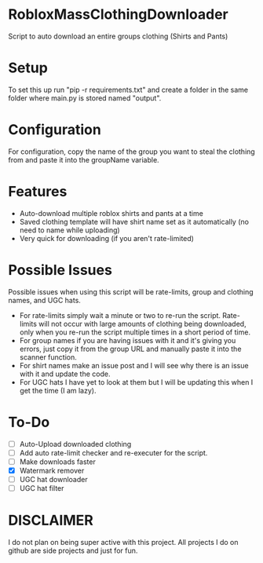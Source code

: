 # RobloxMassClothingDownloader
Script to auto download an entire groups clothing (Shirts and Pants)

# Setup
To set this up run "pip -r requirements.txt" and create a folder in the same folder where main.py is stored named "output".

# Configuration
For configuration, copy the name of the group you want to steal the clothing from and paste it into the groupName variable.
# Features
- Auto-download multiple roblox shirts and pants at a time
- Saved clothing template will have shirt name set as it automatically (no need to name while uploading)
- Very quick for downloading (if you aren't rate-limited)

# Possible Issues
Possible issues when using this script will be rate-limits, group and clothing names, and UGC hats.
- For rate-limits simply wait a minute or two to re-run the script. Rate-limits will not occur with large amounts of clothing being downloaded, only when you re-run the script multiple times in a short period of time.
- For group names if you are having issues with it and it's giving you errors, just copy it from the group URL and manually paste it into the scanner function.
- For shirt names make an issue post and I will see why there is an issue with it and update the code.
- For UGC hats I have yet to look at them but I will be updating this when I get the time (I am lazy).
# To-Do
- [ ] Auto-Upload downloaded clothing
- [ ] Add auto rate-limit checker and re-executer for the script.
- [ ] Make downloads faster
- [x] Watermark remover
- [ ] UGC hat downloader
- [ ] UGC hat filter

# DISCLAIMER
I do not plan on being super active with this project. All projects I do on github are side projects and just for fun.
